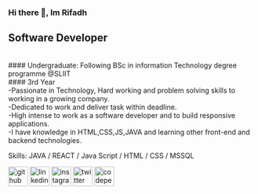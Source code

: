 ### Hi there 👋, Im Rifadh
## Software Developer 
<br/>
#### Undergraduate: Following BSc in information Technology degree programme @SLIIT <br/>
#### 3rd Year
<br/>
-Passionate in Technology, Hard working and problem solving skills to working in a growing company. <br>
-Dedicated to work and deliver task within deadline. <br>
-High intense to work as a software developer and to build responsive applications. <br>
-I have knowledge in HTML,CSS,JS,JAVA and learning other front-end and backend technologies. <br>

Skills:  JAVA / REACT / Java Script / HTML / CSS / MSSQL



[<img src='https://cdn.jsdelivr.net/npm/simple-icons@3.0.1/icons/github.svg' alt='github' height='40'>](https://github.com/RifadhRFD)  [<img src='https://cdn.jsdelivr.net/npm/simple-icons@3.0.1/icons/linkedin.svg' alt='linkedin' height='40'>](https://www.linkedin.com/in/mohammed-rifadh-rfd/)  [<img src='https://cdn.jsdelivr.net/npm/simple-icons@3.0.1/icons/instagram.svg' alt='instagram' height='40'>](https://www.instagram.com/rifadh__47/)  [<img src='https://cdn.jsdelivr.net/npm/simple-icons@3.0.1/icons/twitter.svg' alt='twitter' height='40'>](https://twitter.com/iamrifadh)  [<img src='https://cdn.jsdelivr.net/npm/simple-icons@3.0.1/icons/codepen.svg' alt='codepen' height='40'>](https://codepen.io/rifadhrfd)  
 

